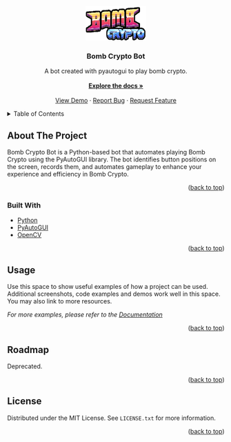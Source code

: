 <div id="top"></div>

<!-- PROJECT SHIELDS -->
<!-- https://www.markdownguide.org/basic-syntax/#reference-style-links -->

<!-- PROJECT LOGO -->
<br />
<div align="center">
  <a href="https://github.com/PeterDve/bomb-crypto-bot">
    <img src="readme-images/logo.png" alt="Logo" width="140" height="80">
  </a>

<h3 align="center">Bomb Crypto Bot</h3>

  <p align="center">
    A bot created with pyautogui to play bomb crypto.
    <br />
    <br />
    <a href="#"><strong>Explore the docs »</strong></a>
    <br />
    <br />
    <a href="#">View Demo</a>
    ·
    <a href="#">Report Bug</a>
    ·
    <a href="#">Request Feature</a>
  </p>
</div>

<!-- TABLE OF CONTENTS -->
<details>
  <summary>Table of Contents</summary>
  <ol>
    <li>
      <a href="#about-the-project">About The Project</a>
      <ul>
        <li><a href="#built-with">Built With</a></li>
      </ul>
    </li>
    <li>
      <a href="#getting-started">Getting Started</a>
      <ul>
        <li><a href="#prerequisites">Prerequisites</a></li>
        <li><a href="#installation">Installation</a></li>
      </ul>
    </li>
    <li><a href="#usage">Usage</a></li>
    <li><a href="#roadmap">Roadmap</a></li>
    <li><a href="#contributing">Contributing</a></li>
    <li><a href="#license">License</a></li>
    <li><a href="#contact">Contact</a></li>
    <li><a href="#acknowledgments">Acknowledgments</a></li>
  </ol>
</details>

<!-- ABOUT THE PROJECT -->

## About The Project

Bomb Crypto Bot is a Python-based bot that automates playing Bomb Crypto using the PyAutoGUI library. The bot identifies button positions on the screen, records them, and automates gameplay to enhance your experience and efficiency in Bomb Crypto.

<p align="right">(<a href="#top">back to top</a>)</p>

### Built With

- [Python](https://www.python.org)
- [PyAutoGUI](https://pyautogui.readthedocs.io/en/latest/)
- [OpenCV](https://docs.opencv.org/4.x/d6/d00/tutorial_py_root.html)

<p align="right">(<a href="#top">back to top</a>)</p>

<!-- USAGE EXAMPLES -->

## Usage

Use this space to show useful examples of how a project can be used. Additional screenshots, code examples and demos work well in this space. You may also link to more resources.

_For more examples, please refer to the [Documentation](https://example.com)_

<p align="right">(<a href="#top">back to top</a>)</p>

<!-- ROADMAP -->

## Roadmap

Deprecated.

<p align="right">(<a href="#top">back to top</a>)</p>


<!-- LICENSE -->

## License

Distributed under the MIT License. See `LICENSE.txt` for more information.

<p align="right">(<a href="#top">back to top</a>)</p>

